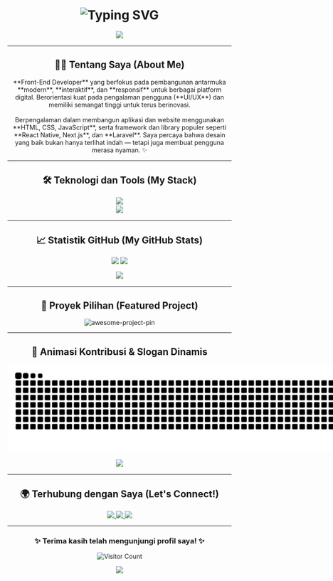 <h1 align="center">
  <img src="https://readme-typing-svg.herokuapp.com?font=Poppins&size=36&duration=3000&pause=1000&color=00C2FF&center=true&vCenter=true&width=650&lines=👋+Halo%2C+Saya+Nugraha+Algeio+Firizki+Subarji;💻+Front-End+Developer+Modern;🎨+UI%2FUX+Enthusiast+%26+Designer;🚀+Selalu+Siap+Jelajahi+Teknologi+Baru!" alt="Typing SVG" />
</h1>

<p align="center">
  <img src="https://media.giphy.com/media/26n9Gt3vY82nU7vX2/giphy.gif" width="850px"/>
</p>

---

<h2 align="center">🧑‍💻 Tentang Saya (About Me)</h2>

<p align="center">
  **Front-End Developer** yang berfokus pada pembangunan antarmuka **modern**, **interaktif**, dan **responsif** untuk berbagai platform digital. Berorientasi kuat pada pengalaman pengguna (**UI/UX**) dan memiliki semangat tinggi untuk terus berinovasi.
  <br><br>
  Berpengalaman dalam membangun aplikasi dan website menggunakan **HTML, CSS, JavaScript**, serta framework dan library populer seperti **React Native, Next.js**, dan **Laravel**. Saya percaya bahwa desain yang baik bukan hanya terlihat indah — tetapi juga membuat pengguna merasa nyaman. ✨
</p>

---

<h2 align="center">🛠️ Teknologi dan Tools (My Stack)</h2>

<p align="center">
  <img src="https://skillicons.dev/icons?i=html,css,js,react,nextjs,laravel,php,tailwind,git,nodejs,mysql" />
  <br>
  <img src="https://skillicons.dev/icons?i=figma,firebase,androidstudio,postman,vscode,github,npm" />
</p>

---

<h2 align="center">📈 Statistik GitHub (My GitHub Stats)</h2>

<p align="center">
  <img src="https://github-readme-stats.vercel.app/api?username=nugrahganteng&show_icons=true&theme=dracula&hide_border=true&include_all_commits=true&count_private=true&line_height=25&hide=prs" height="180px"/>
  <img src="https://github-readme-stats.vercel.app/api/top-langs/?username=nugrahganteng&layout=compact&theme=dracula&hide_border=true&langs_count=6" height="180px"/>
</p>

<p align="center">
  <img src="https://github-readme-streak-stats.herokuapp.com/?user=nugrahganteng&theme=tokyonight&hide_border=true&date_format=M+j%5B%2C+Y%5D&fire=FF4500" height="160px"/>
</p>

---

<h2 align="center">🎨 Proyek Pilihan (Featured Project)</h2>

<p align="center">
  <img src="https://github-readme-stats.vercel.app/api/pin/?username=nugrahganteng&repo=awesome-project&theme=radical&hide_border=false&show_icons=true" alt="awesome-project-pin"/>
</p>

---

<h2 align="center">🚀 Animasi Kontribusi & Slogan Dinamis</h2>

<p align="center">
  <img src="https://github.com/Platane/snk/raw/output/github-contribution-grid-snake.svg" alt="Snake animation" style="max-width: 900px;" />
</p>

<p align="center">
  <img src="https://svg-banners.vercel.app/api?type=rainbow&text1=✨+Build+Code+With+Heart%2C+Not+Just+Logic.+❤️‍🔥&width=850&height=90" />
</p>

---

<h2 align="center">🌍 Terhubung dengan Saya (Let's Connect!)</h2>

<p align="center">
  <a href="https://www.instagram.com/nugrahafrzki_y/" target="_blank">
    <img src="https://img.shields.io/badge/Instagram-E4405F?style=for-the-badge&logo=instagram&logoColor=white&cacheSeconds=3600" height="40"/>
  </a>
  <a href="mailto:nugrahafrzki@gmail.com">
    <img src="https://img.shields.io/badge/Gmail-D14836?style=for-the-badge&logo=gmail&logoColor=white&cacheSeconds=3600" height="40"/>
  </a>
  <a href="https://github.com/nugrahganteng">
    <img src="https://img.shields.io/badge/GitHub-171515?style=for-the-badge&logo=github&logoColor=white&cacheSeconds=3600" height="40"/>
  </a>
  </p>

---

<h3 align="center">✨ Terima kasih telah mengunjungi profil saya! ✨</h3>

<p align="center">
  <img src="https://komarev.com/ghpvc/?username=nugrahganteng&label=Profile+Views&color=00C2FF&style=flat-square" alt="Visitor Count" />
</p>

<p align="center">
  <img src="https://media.giphy.com/media/LmN8APkGkYQj0H32xV/giphy.gif" width="400px"/>
</p>
